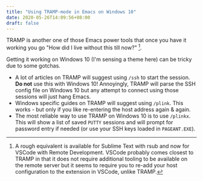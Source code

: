 ```yaml
---
title: "Using TRAMP-mode in Emacs on Windows 10"
date: 2020-05-26T14:09:56+08:00
draft: false
---
```

TRAMP is another one of those Emacs power tools that once you have it working you go "How did I live without this till now?" [^1].

Getting it working on Windows 10 (I'm sensing a theme here) can be tricky due to some gotchas.

* A lot of articles on TRAMP will suggest using ```/ssh``` to start the session. **Do not** use this with Windows 10! Annoyingly, TRAMP will parse the SSH config file on Windows 10 but any attempt to connect using those sessions will just hang Emacs.
* Windows specific guides on TRAMP will suggest using ```/plink```. This works - but only if you like re-entering the host address again & again.
* The most reliable way to use TRAMP on Windows 10 is to use ```/plinkx```. This will show a list of saved ```PUTTY``` sessions and will prompt for password entry if needed (or use your SSH keys loaded in ```PAGEANT.EXE```).

[^1]: A rough equivalent is available for Sublime Text with rsub and now for VSCode with Remote Development. VSCode probably comes closest to TRAMP in that it does not require additional tooling to be available on the remote server but it seems to require you to re-add your host configuration to the extension in VSCode, unlike TRAMP.
